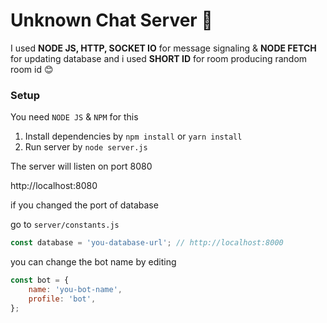 # Unknown Chat Server 💾

I used  __NODE JS, HTTP, SOCKET IO__ for message signaling & __NODE FETCH__ for updating database and i used __SHORT ID__ for room producing random room id 😊 



### Setup

You need `NODE JS` & `NPM` for this



1. Install dependencies by `npm install` or `yarn install`
2. Run server by `node server.js`



The server will listen on port 8080

http://localhost:8080 



if you changed the port of database 

go to `server/constants.js`

```javascript
const database = 'you-database-url'; // http://localhost:8000
```

you can change the bot name by editing

```javascript
const bot = {
    name: 'you-bot-name',
    profile: 'bot',
};
```


